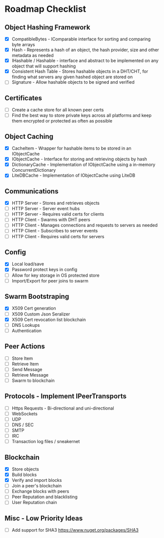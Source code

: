 ﻿# Roadmap Checklist

## Object Hashing Framework
- [X] CompatibleBytes - IComparable interface for sorting and comparing byte arrays
- [X] Hash - Represents a hash of an object, the hash provider, size and other metadata as needed
- [X] IHashable / Hashable - interface and abstract to be implemented on any object that will support hashing
- [X] Consistent Hash Table - Stores hashable objects in a DHT/CHT, for finding what servers any given hashed object are stored on
- [ ] Signature - Allow hashable objects to be signed and verified

## Certificates
- [ ] Create a cache store for all known peer certs
- [ ] Find the best way to store private keys across all platforms and keep them encrypted or protected as often as possible

## Object Caching
- [X] CacheItem - Wrapper for hashable items to be stored in an IObjectCache
- [X] IObjectCache - Interface for storing and retrieving objects by hash
- [X] DictionaryCache - Implementation of IObjectCache using a in-memory ConcurrentDictionary
- [X] LiteDBCache - Implementation of IObjectCache using LiteDB

## Communications
- [X] HTTP Server - Stores and retrieves objects
- [ ] HTTP Server - Server event hubs
- [ ] HTTP Server - Requires valid certs for clients
- [ ] HTTP Client - Swarms with DHT peers
- [ ] HTTP Client - Manages connections and requests to servers as needed
- [ ] HTTP Client - Subscribes to server events
- [ ] HTTP Client - Requires valid certs for servers

## Config
- [X] Local load/save
- [X] Password protect keys in config
- [ ] Allow for key storage in OS protected store
- [ ] Import/Export for peer joins to swarm

## Swarm Bootstraping
- [X] X509 Cert generation
- [ ] X509 Custom Json Seralizer
- [X] X509 Cert revocation list blockchain
- [ ] DNS Lookups
- [ ] Authentication

## Peer Actions
- [ ] Store Item
- [ ] Retrieve Item
- [ ] Send Message
- [ ] Retrieve Message
- [ ] Swarm to blockchain

## Protocols - Implement IPeerTransports
- [ ] Https Requests - Bi-directional and uni-directional
- [ ] WebSockets
- [ ] UDP
- [ ] DNS / SEC
- [ ] SMTP
- [ ] IRC
- [ ] Transaction log files / sneakernet

## Blockchain
- [X] Store objects
- [X] Build blocks
- [X] Verify and import blocks
- [ ] Join a peer's blockchain
- [ ] Exchange blocks with peers
- [ ] Peer Reputation and blacklisting
- [ ] User Reputation chain

## Misc - Low Priority Ideas
- [ ] Add support for SHA3 https://www.nuget.org/packages/SHA3